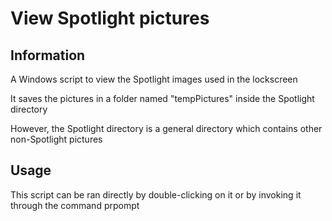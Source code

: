 # View Spotlight pictures

## Information
A Windows script to view the Spotlight images used in the lockscreen

It saves the pictures in a folder named "tempPictures" inside the Spotlight directory

However, the Spotlight directory is a general directory which contains other non-Spotlight pictures

## Usage
This script can be ran directly by double-clicking on it or by invoking it through the command prpompt